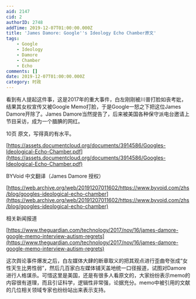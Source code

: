 ```yaml
---
aid: 2147
cid: 2
authorID: 2748
addTime: 2019-12-07T01:00:00.000Z
title: 'James Damore: Google''s Ideology Echo Chamber原文'
tags:
    - Google
    - Ideology
    - Damore
    - Chamber
    - Echo
comments: []
date: 2019-12-07T01:00:00.000Z
category: 时政
---
```


看到有人提起这件事，这是2017年的重大事件，白左刚刚被川普打脸如丧考妣，结果其女权宣传又被Google Memo打脸，于是Google一怒之下把这位James Damore开除了。James Damore当然提告了，后来被美国各种保守派电台邀请上节目采访，成为一个腼腆的网红。

10页 原文，写得真的有水平。

[https://assets.documentcloud.org/documents/3914586/Googles-Ideological-Echo-Chamber.pdf](https://assets.documentcloud.org/documents/3914586/Googles-Ideological-Echo-Chamber.pdf)

BYVoid 中文翻译（James Damore 授权）

[https://web.archive.org/web/20191207011602/https://www.byvoid.com/zhs/blog/googles-ideological-echo-chamber](https://web.archive.org/web/20191207011602/https://www.byvoid.com/zhs/blog/googles-ideological-echo-chamber)

相关新闻报道

[https://www.theguardian.com/technology/2017/nov/16/james-damore-google-memo-interview-autism-regrets](https://www.theguardian.com/technology/2017/nov/16/james-damore-google-memo-interview-autism-regrets)

这次舆论事件爆发之后，白左媒体大肆的断章取义的把其观点进行歪曲夸张成“女性天生比男性弱”，然后几百家白左媒体铺天盖地统一口径报道，试图对Damore进行人格谋杀。可惜这里是美国，还是有很多人看原文的，大家纷纷表示memo的内容很有道理，而且引证科学，逻辑性非常强，论据充分。memo中被引用的文献的几位相关领域专家也纷纷站出来表示支持。
